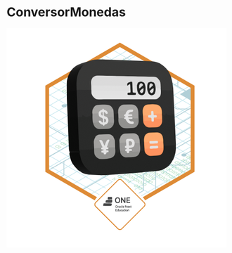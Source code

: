 # ConversorMonedas

![Badge-Conversor](https://github.com/AndCarrillo/ConversorMonedas/blob/main/Badge-Conversor.png)
